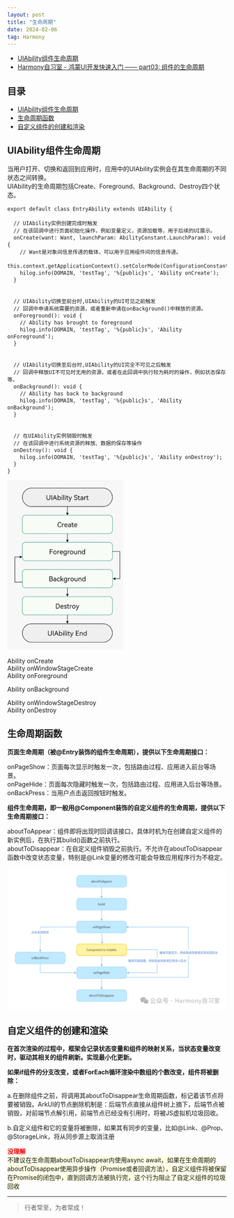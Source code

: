 ```yaml
---
layout: post
title: "生命周期"
date: 2024-02-06
tag: Harmony
---
```


- [UIAbility组件生命周期](https://developer.huawei.com/consumer/cn/doc/harmonyos-guides/uiability-lifecycle)
- [Harmony自习室 - 鸿蒙UI开发快速入门 —— part03: 组件的生命周期](https://mp.weixin.qq.com/s?__biz=MzkwNzcwOTA2NQ==&mid=2247483697&idx=1&sn=cdabf6a5addd635dbe041d82e19f48b7&chksm=c0d45ed7f7a3d7c1c228ecaab16176da6d794834a57eadbf5c4faef40d844690a569edf29453&cur_album_id=3483321268608958472&scene=189#wechat_redirect)


## 目录
- [UIAbility组件生命周期](#content1)   
- [生命周期函数](#content2)   
- [自定义组件的创建和渲染](#content3)




## <a id="content1">UIAbility组件生命周期</a>

当用户打开、切换和返回到应用时，应用中的UIAbility实例会在其生命周期的不同状态之间转换。   
UIAbility的生命周期包括Create、Foreground、Background、Destroy四个状态。    

```
export default class EntryAbility extends UIAbility {

  // UIAbility实例创建完成时触发
  // 在该回调中进行页面初始化操作，例如变量定义，资源加载等，用于后续的UI展示。
  onCreate(want: Want, launchParam: AbilityConstant.LaunchParam): void {
    // Want是对象间信息传递的载体，可以用于应用组件间的信息传递。
    this.context.getApplicationContext().setColorMode(ConfigurationConstant.ColorMode.COLOR_MODE_NOT_SET);
    hilog.info(DOMAIN, 'testTag', '%{public}s', 'Ability onCreate');
  }
  
  
  // UIAbility切换至前台时,UIAbility的UI可见之前触发
  // 回调中申请系统需要的资源，或者重新申请在onBackground()中释放的资源。
  onForeground(): void {
    // Ability has brought to foreground
    hilog.info(DOMAIN, 'testTag', '%{public}s', 'Ability onForeground');
  }


  // UIAbility切换至后台时,UIAbility的UI完全不可见之后触发
  // 回调中释放UI不可见时无用的资源，或者在此回调中执行较为耗时的操作，例如状态保存等。
  onBackground(): void {
    // Ability has back to background
    hilog.info(DOMAIN, 'testTag', '%{public}s', 'Ability onBackground');
  }
  
  
  // 在UIAbility实例销毁时触发
  // 在该回调中进行系统资源的释放、数据的保存等操作
  onDestroy(): void {
    hilog.info(DOMAIN, 'testTag', '%{public}s', 'Ability onDestroy');
  }
}
```

<img src='/images/harmony/17.png' width="266px">


Ability onCreate    
Ability onWindowStageCreate    
Ability onForeground    

Ability onBackground     

Ability onWindowStageDestroy    
Ability onDestroy     


## <a id="content2">生命周期函数</a>

**页面生命周期（被@Entry装饰的组件生命周期），提供以下生命周期接口：**     

onPageShow：页面每次显示时触发一次，包括路由过程、应用进入前台等场景。    
onPageHide：页面每次隐藏时触发一次，包括路由过程、应用进入后台等场景。    
onBackPress：当用户点击返回按钮时触发。      


**组件生命周期，即一般用@Component装饰的自定义组件的生命周期，提供以下生命周期接口：**     

aboutToAppear：组件即将出现时回调该接口，具体时机为在创建自定义组件的新实例后，在执行其build()函数之前执行。    
aboutToDisappear：在自定义组件销毁之前执行。不允许在aboutToDisappear函数中改变状态变量，特别是@Link变量的修改可能会导致应用程序行为不稳定。    


<img src='/images/harmony/4.webp'>



## <a id="content3">自定义组件的创建和渲染</a>

**在首次渲染的过程中，框架会记录状态变量和组件的映射关系，当状态变量改变时，驱动其相关的组件刷新。实现最小化更新。**

**如果if组件的分支改变，或者ForEach循环渲染中数组的个数改变，组件将被删除：**

a.在删除组件之前，将调用其aboutToDisappear生命周期函数，标记着该节点将要被销毁。ArkUI的节点删除机制是：后端节点直接从组件树上摘下，后端节点被销毁，对前端节点解引用，前端节点已经没有引用时，将被JS虚拟机垃圾回收。

b.自定义组件和它的变量将被删除，如果其有同步的变量，比如@Link、@Prop、@StorageLink，将从同步源上取消注册


<span style="color:red;font-weight:bold;">没理解</span>     
<span style="background-color:lightYellow;">
不建议在生命周期aboutToDisappear内使用async await，如果在生命周期的aboutToDisappear使用异步操作（Promise或者回调方法），自定义组件将被保留在Promise的闭包中，直到回调方法被执行完，这个行为阻止了自定义组件的垃圾回收
</span>



----------
>  行者常至，为者常成！


